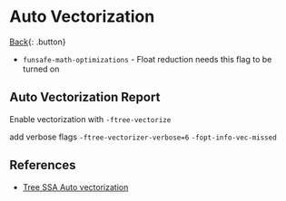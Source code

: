 # Auto Vectorization

[Back](../../../index.md#gcc){: .button}

- `funsafe-math-optimizations` - Float reduction needs this flag to be turned on

## Auto Vectorization Report

Enable vectorization with
`-ftree-vectorize`

add verbose flags
`-ftree-vectorizer-verbose=6`
`-fopt-info-vec-missed`



## References

- [Tree SSA Auto vectorization](https://gcc.gnu.org/projects/tree-ssa/vectorization.html)
